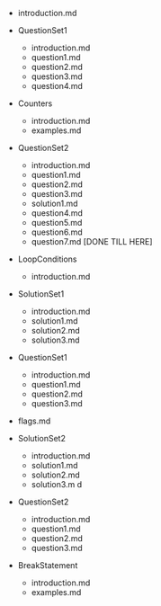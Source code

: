 - introduction.md
- QuestionSet1
  - introduction.md
  - question1.md
  - question2.md
  - question3.md
  - question4.md
- Counters
  - introduction.md
  - examples.md
- QuestionSet2
  - introduction.md
  - question1.md
  - question2.md
  - question3.md
  - solution1.md
  - question4.md
  - question5.md
  - question6.md
  - question7.md [DONE TILL HERE]
- LoopConditions
  - introduction.md



- SolutionSet1
  - introduction.md
  - solution1.md
  - solution2.md
  - solution3.md
- QuestionSet1
  - introduction.md
  - question1.md
  - question2.md
  - question3.md
- flags.md
- SolutionSet2
  - introduction.md
  - solution1.md
  - solution2.md
  - solution3.m d
- QuestionSet2
  - introduction.md
  - question1.md
  - question2.md
  - question3.md
- BreakStatement
  - introduction.md
  - examples.md
